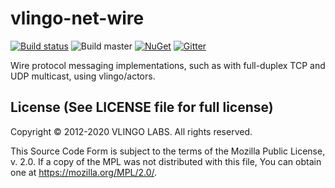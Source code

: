 # vlingo-net-wire

[![Build status](https://ci.appveyor.com/api/projects/status/mxhw7gsnhcgjomty?svg=true)](https://ci.appveyor.com/project/VlingoNetOwner/vlingo-net-wire/branch/master)
![Build master](https://github.com/vlingo-net/vlingo-net-wire/workflows/.NET/badge.svg)
[![NuGet](https://img.shields.io/nuget/v/Vlingo.Wire.svg)](https://www.nuget.org/packages/Vlingo.Wire)
[![Gitter](https://badges.gitter.im/vlingo-platform-net/community.svg)](https://gitter.im/vlingo-platform-net/community?utm_source=badge&utm_medium=badge&utm_campaign=pr-badge)

Wire protocol messaging implementations, such as with full-duplex TCP and UDP multicast, using vlingo/actors.


License (See LICENSE file for full license)
-------------------------------------------
Copyright © 2012-2020 VLINGO LABS. All rights reserved.

This Source Code Form is subject to the terms of the
Mozilla Public License, v. 2.0. If a copy of the MPL
was not distributed with this file, You can obtain
one at https://mozilla.org/MPL/2.0/.
